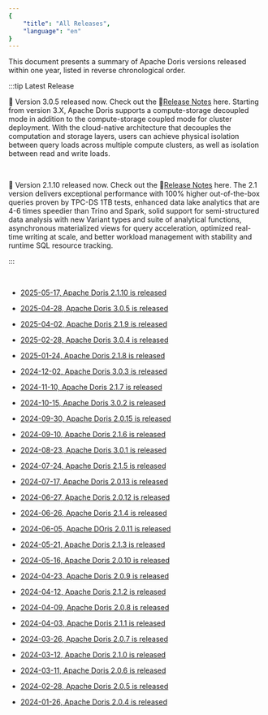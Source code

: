 ```yaml
---
{
    "title": "All Releases",
    "language": "en"
}
---
```


<!--
Licensed to the Apache Software Foundation (ASF) under one
or more contributor license agreements.  See the NOTICE file
distributed with this work for additional information
regarding copyright ownership.  The ASF licenses this file
to you under the Apache License, Version 2.0 (the
"License"); you may not use this file except in compliance
with the License.  You may obtain a copy of the License at

  http://www.apache.org/licenses/LICENSE-2.0

Unless required by applicable law or agreed to in writing,
software distributed under the License is distributed on an
"AS IS" BASIS, WITHOUT WARRANTIES OR CONDITIONS OF ANY
KIND, either express or implied.  See the License for the
specific language governing permissions and limitations
under the License.
-->

This document presents a summary of Apache Doris versions released within one year, listed in reverse chronological order.

:::tip Latest Release

🎉 Version 3.0.5 released now. Check out the 🔗[Release Notes](../releasenotes/v3.0/release-3.0.5) here. Starting from version 3.X, Apache Doris supports a compute-storage decoupled mode in addition to the compute-storage coupled mode for cluster deployment. With the cloud-native architecture that decouples the computation and storage layers, users can achieve physical isolation between query loads across multiple compute clusters, as well as isolation between read and write loads. 

<br />

🎉 Version 2.1.10 released now. Check out the 🔗[Release Notes](../releasenotes/v2.1/release-2.1.10) here. The 2.1 version delivers exceptional performance with 100% higher out-of-the-box queries proven by TPC-DS 1TB tests, enhanced data lake analytics that are 4-6 times speedier than Trino and Spark, solid support for semi-structured data analysis with new Variant types and suite of analytical functions, asynchronous materialized views for query acceleration, optimized real-time writing at scale, and better workload management with stability and runtime SQL resource tracking.

:::


<br />

- [2025-05-17, Apache Doris 2.1.10 is released](../releasenotes/v2.1/release-2.1.10.md)

- [2025-04-28, Apache Doris 3.0.5 is released](../releasenotes/v3.0/release-3.0.5.md)

- [2025-04-02, Apache Doris 2.1.9 is released](../releasenotes/v2.1/release-2.1.9.md)

- [2025-02-28, Apache Doris 3.0.4 is released](../releasenotes/v3.0/release-3.0.4.md)

- [2025-01-24, Apache Doris 2.1.8 is released](../releasenotes/v2.1/release-2.1.8.md)

- [2024-12-02, Apache Doris 3.0.3 is released](../releasenotes/v3.0/release-3.0.3.md)

- [2024-11-10, Apache Doris 2.1.7 is released](../releasenotes/v2.1/release-2.1.7.md)

- [2024-10-15, Apache Doris 3.0.2 is released](../releasenotes/v3.0/release-3.0.2.md)

- [2024-09-30, Apache Doris 2.0.15 is released](../releasenotes/v2.0/release-2.0.15.md)

- [2024-09-10, Apache Doris 2.1.6 is released](../releasenotes/v2.1/release-2.1.6.md)

- [2024-08-23, Apache Doris 3.0.1 is released](../releasenotes/v3.0/release-3.0.1.md)

- [2024-07-24, Apache Doris 2.1.5 is released](../releasenotes/v2.1/release-2.1.5.md)

- [2024-07-17, Apache Doris 2.0.13 is released](../releasenotes/v2.0/release-2.0.13.md)

- [2024-06-27, Apache Doris 2.0.12 is released](../releasenotes/v2.0/release-2.0.12.md)

- [2024-06-26, Apache Doris 2.1.4 is released](../releasenotes/v2.1/release-2.1.4.md)

- [2024-06-05, Apache DOris 2.0.11 is released](../releasenotes/v2.0/release-2.0.11.md)

- [2024-05-21, Apache Doris 2.1.3 is released](../releasenotes/v2.1/release-2.1.3.md)

- [2024-05-16, Apache Doris 2.0.10 is released](../releasenotes/v2.0/release-2.0.10.md)

- [2024-04-23, Apache Doris 2.0.9 is released](../releasenotes/v2.0/release-2.0.9.md)

- [2024-04-12, Apache Doris 2.1.2 is released](../releasenotes/v2.1/release-2.1.2.md)

- [2024-04-09, Apache Doris 2.0.8 is released](../releasenotes/v2.0/release-2.0.8.md)

- [2024-04-03, Apache Doris 2.1.1 is released](../releasenotes/v2.1/release-2.1.1.md)

- [2024-03-26, Apache Doris 2.0.7 is released](../releasenotes/v2.0/release-2.0.7.md)

- [2024-03-12, Apache Doris 2.1.0 is released](../releasenotes/v2.1/release-2.1.0.md)

- [2024-03-11, Apache Doris 2.0.6 is released](../releasenotes/v2.0/release-2.0.6.md)

- [2024-02-28, Apache Doris 2.0.5 is released](../releasenotes/v2.0/release-2.0.5.md)

- [2024-01-26, Apache Doris 2.0.4 is released](../releasenotes/v2.0/release-2.0.4.md)





